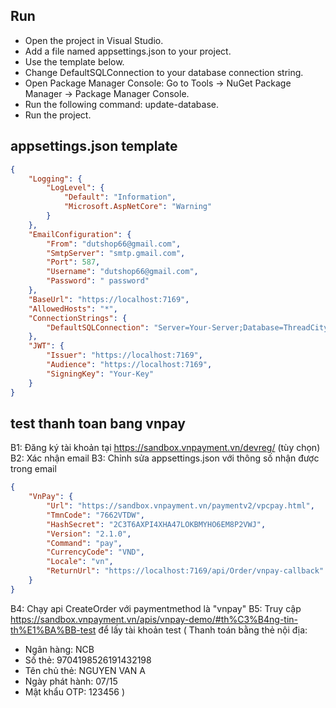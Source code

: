 ## Run
- Open the project in Visual Studio.
- Add a file named appsettings.json to your project.
- Use the template below.
- Change DefaultSQLConnection to your database connection string.
- Open Package Manager Console: Go to Tools -> NuGet Package Manager -> Package Manager Console.
- Run the following command: update-database.
- Run the project.


## appsettings.json template
```json
{
    "Logging": {
        "LogLevel": {
            "Default": "Information",
            "Microsoft.AspNetCore": "Warning"
        }
    },
    "EmailConfiguration": {
        "From": "dutshop66@gmail.com",
        "SmtpServer": "smtp.gmail.com",
        "Port": 587,
        "Username": "dutshop66@gmail.com",
        "Password": " password"
    },
    "BaseUrl": "https://localhost:7169",
    "AllowedHosts": "*",
    "ConnectionStrings": {
        "DefaultSQLConnection": "Server=Your-Server;Database=ThreadCity2.0;Trusted_Connection=True;MultipleActiveResultSets=true;TrustServerCertificate=True"
    },
    "JWT": {
        "Issuer": "https://localhost:7169",
        "Audience": "https://localhost:7169",
        "SigningKey": "Your-Key"
    }
}
```
## test thanh toan bang vnpay
B1: Đăng ký tài khoản tại https://sandbox.vnpayment.vn/devreg/ (tùy chọn)
B2: Xác nhận email
B3: Chỉnh sửa appsettings.json với thông số nhận được trong email
```json
{
    "VnPay": {
        "Url": "https://sandbox.vnpayment.vn/paymentv2/vpcpay.html",
        "TmnCode": "7662VTDW",
        "HashSecret": "2C3T6AXPI4XHA47LOKBMYHO6EM8P2VWJ",
        "Version": "2.1.0",
        "Command": "pay",
        "CurrencyCode": "VND",
        "Locale": "vn",
        "ReturnUrl": "https://localhost:7169/api/Order/vnpay-callback"
    }
}
```
B4: Chạy api CreateOrder với paymentmethod là "vnpay"
B5: Truy cập https://sandbox.vnpayment.vn/apis/vnpay-demo/#th%C3%B4ng-tin-th%E1%BA%BB-test để lấy tài khoản test
(
Thanh toán bằng thẻ nội địa:
- Ngân hàng: NCB
- Số thẻ: 9704198526191432198
- Tên chủ thẻ: NGUYEN VAN A
- Ngày phát hành: 07/15
- Mật khẩu OTP: 123456
)
